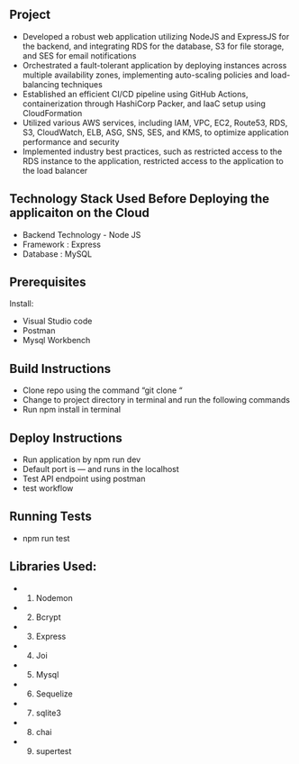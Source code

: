 ## Project

* Developed a robust web application utilizing NodeJS and ExpressJS for the backend, and integrating RDS for the database, S3 for file storage, and SES for email notifications
* Orchestrated a fault-tolerant application by deploying instances across multiple availability zones, implementing auto-scaling policies and load-balancing techniques
*	Established an efficient CI/CD pipeline using GitHub Actions, containerization through HashiCorp Packer, and IaaC setup using CloudFormation
* Utilized various AWS services, including IAM, VPC, EC2, Route53, RDS, S3, CloudWatch, ELB, ASG, SNS, SES, and KMS, to optimize application performance and security
* Implemented industry best practices, such as restricted access to the RDS instance to the application, restricted access to the application to the load balancer



## Technology Stack Used Before Deploying the applicaiton on the Cloud

* Backend Technology - Node JS
* Framework : Express
* Database : MySQL

## Prerequisites 

Install:
* Visual Studio code
* Postman
* Mysql Workbench

## Build Instructions

* Clone repo using the command “git clone “
* Change to project directory in terminal and run the following commands
* Run npm install in terminal 

## Deploy Instructions

* Run application by npm run dev
* Default port is — and runs in the localhost
* Test API endpoint using postman 
* test workflow
## Running Tests
* npm run test

## Libraries Used:

* 1. Nodemon
* 2. Bcrypt 
* 3. Express
* 4. Joi
* 5. Mysql
* 6. Sequelize
* 7. sqlite3
* 8. chai
* 9. supertest

